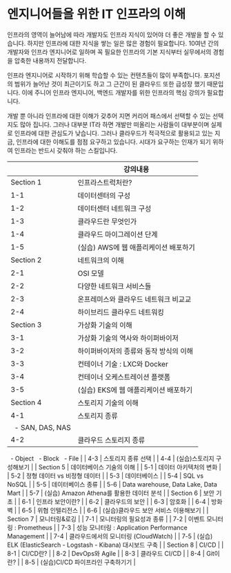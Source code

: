 # 엔지니어들을 위한 IT 인프라의 이해

인프라의 영역이 늘어남에 따라 개발자도 인프라 지식이 있어야 더 좋은 개발을 할 수 있습니다. 하지만 인프라에 대한 지식을 쌓는 일은 많은 경험이 필요합니다. 10여년 간의 개발자와 인프라 엔지니어로 일하며 꼭 필요한 인프라의 기본 지식부터 실무에서의 경험을 압축한 내용까지 전달합니다.

인프라 엔지니어로 시작하기 위해 학습할 수 있는 컨텐츠들이 많이 부족합니다. 포지션의 범위가 늘어난 것이 최근이기도 하고 그 근간이 된 클라우드 또한 급성장 했기 때문입니다. 이에 주니어 인프라 엔지니어, 백엔드 개발자를 위한 인프라의 핵심 강의가 필요합니다.

개발 뿐 아니라 인프라에 대한 이해가 갖추어 지면 커리어 패스에서 선택할 수 있는 선택지도 많아 집니다. 그러나 대부분 IT라 하면 개발만 떠올리는 사람들이 대부분이며 실제로 인프라에 대한 관심도가 낮습니다. 그러나 클라우드가 적극적으로 활용되고 있는 지금, 인프라에 대한 이해도를 점점 요구하고 있습니다. 시대가 요구하는 인재가 되기 위하여 인프라는 반드시 갖춰야 하는 스킬입니다.

|  | 강의내용 |
| --- | --- |
| Section 1 | 인프라스트럭처란? |
| 1-1 | 데이터센터의 구성 |
| 1-2 | 데이터센터 네트워크 구성 |
| 1-3 | 클라우드란 무엇인가 |
| 1-4 | 클라우드 마이그레이션 단계 |
| 1-5 | (실습) AWS에 웹 애플리케이션 배포하기 |
| Section 2 | 네트워크의 이해 |
| 2-1 | OSI 모델 |
| 2-2 | 다양한 네트워크 서비스들 |
| 2-3 | 온프레미스와 클라우드 네트워크 비교교 |
| 2-4 | 하이브리드 클라우드 네트워킹 |
| Section 3 | 가상화 기술의 이해 |
| 3-1 | 가상화 기술의 역사와 하이퍼바이저 |
| 3-2 | 하이퍼바이저의 종류와 동작 방식의 이해 |
| 3-3 | 컨테이너 기술 : LXC와 Docker |
| 3-4 | 컨테이너 오케스트레이션 플랫폼 |
| 3-5 | (실습) EKS에 웹 애플리케이션 배포하기 |
| Section 4 | 스토리지 기술의 이해 |
| 4-1 | 스토리지 종류
  - SAN, DAS, NAS |
| 4-2 | 클라우드 스토리지 종류
  - Object
  - Block
  - File |
| 4-3 | 스토리지 종류 선택 |
| 4-4 | (실습)스토리지 구성해보기 |
| Section 5 | 데이터베이스 기술의 이해 |
| 5-1 | 데이터 아키텍처의 변화 |
| 5-2 | 정형 데이터 vs 비정형 데이터 |
| 5-3 | 데이터베이스 |
| 5-4 | SQL vs NoSQL |
| 5-5 | 데이터베이스 종류 |
| 5-6 | Data warehouse, Data Lake, Data Mart |
| 5-7 | (실습) Amazon Athena를 활용한 데이터 분석 |
| Section 6 | 보안 기초 |
| 6-1 | 인프라 보안이란? |
| 6-2 | 클라우드의 보안 |
| 6-3 | 암호화 |
| 6-4 | 방화벽 |
| 6-5 | 위협 인텔리전스 |
| 6-6 | (실습)클라우드 보안 서비스 이용해보기 |
| Section 7 | 모니터링&로깅 |
| 7-1 | 모니터링의 필요성과 종류 |
| 7-2 | 이벤트 모니터링 : Prometheus |
| 7-3 | 성능 모니터링 : Application Performance Management |
| 7-4 | 클라우드에서의 모니터링 (CloudWatch) |
| 7-5 | (실습) ELK (ElasticSearch - Logstash - Kibana) 대시보드 구축 |
| Section 8 | CI/CD |
| 8-1 | CI/CD란? |
| 8-2 | DevOps와 Agile |
| 8-3 | 클라우드 CI/CD |
| 8-4 | Git이란? |
| 8-5 | (실습)CI/CD 파이프라인 구축하기기 |
